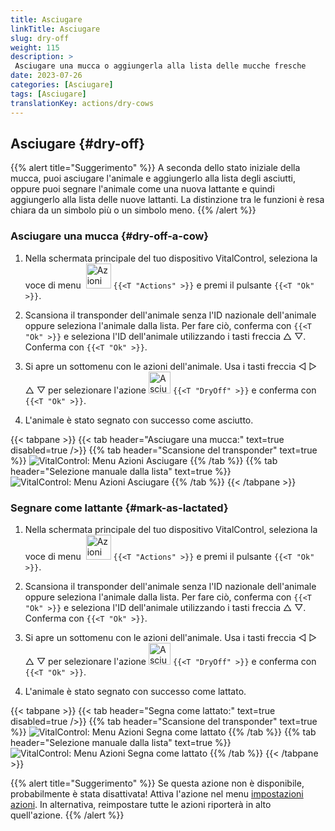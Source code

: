 ```yaml
---
title: Asciugare
linkTitle: Asciugare
slug: dry-off
weight: 115
description: >
 Asciugare una mucca o aggiungerla alla lista delle mucche fresche
date: 2023-07-26
categories: [Asciugare]
tags: [Asciugare]
translationKey: actions/dry-cows
---
```


## Asciugare {#dry-off}

{{% alert title="Suggerimento" %}}
A seconda dello stato iniziale della mucca, puoi asciugare l'animale e aggiungerlo alla lista degli asciutti, oppure puoi segnare l'animale come una nuova lattante e quindi aggiungerlo alla lista delle nuove lattanti. La distinzione tra le funzioni è resa chiara da un simbolo più o un simbolo meno.
{{% /alert %}}

### Asciugare una mucca {#dry-off-a-cow}

1. Nella schermata principale del tuo dispositivo VitalControl, seleziona la voce di menu &nbsp;<img src="/icons/actions.svg" width="40" align="bottom" alt="Azioni" /> `{{<T "Actions" >}}` e premi il pulsante `{{<T "Ok" >}}`.

2. Scansiona il transponder dell'animale senza l'ID nazionale dell'animale oppure seleziona l'animale dalla lista. Per fare ciò, conferma con `{{<T "Ok" >}}` e seleziona l'ID dell'animale utilizzando i tasti freccia △ ▽. Conferma con `{{<T "Ok" >}}`.

3. Si apre un sottomenu con le azioni dell'animale. Usa i tasti freccia ◁ ▷ △ ▽ per selezionare l'azione <img src="/icons/actions/dryoff-plus.svg" width="35" align="bottom" alt="Asciugare" /> `{{<T "DryOff" >}}` e conferma con `{{<T "Ok" >}}`.

4. L'animale è stato segnato con successo come asciutto.

{{< tabpane >}}
{{< tab header="Asciugare una mucca:" text=true disabled=true />}}
{{% tab header="Scansione del transponder" text=true %}}
![VitalControl: Menu Azioni Asciugare](../images/dryoff-scan.png "Asciugare una mucca")
{{% /tab %}}
{{% tab header="Selezione manuale dalla lista" text=true %}}
![VitalControl: Menu Azioni Asciugare](../images/dryoff.png "Asciugare una mucca")
{{% /tab %}}
{{< /tabpane >}}

### Segnare come lattante {#mark-as-lactated}

1. Nella schermata principale del tuo dispositivo VitalControl, seleziona la voce di menu &nbsp;<img src="/icons/actions.svg" width="40" align="bottom" alt="Azioni" /> `{{<T "Actions" >}}` e premi il pulsante `{{<T "Ok" >}}`.

2. Scansiona il transponder dell'animale senza l'ID nazionale dell'animale oppure seleziona l'animale dalla lista. Per fare ciò, conferma con `{{<T "Ok" >}}` e seleziona l'ID dell'animale utilizzando i tasti freccia △ ▽. Conferma con `{{<T "Ok" >}}`.


3. Si apre un sottomenu con le azioni dell'animale. Usa i tasti freccia ◁ ▷ △ ▽ per selezionare l'azione <img src="/icons/actions/dryoff-minus.svg" width="35" align="bottom" alt="Asciugare" /> `{{<T "DryOff" >}}` e conferma con `{{<T "Ok" >}}`.

4. L'animale è stato segnato con successo come lattato.

{{< tabpane >}}
{{< tab header="Segna come lattato:" text=true disabled=true />}}
{{% tab header="Scansione del transponder" text=true %}}
![VitalControl: Menu Azioni Segna come lattato](../images/lactated-scan.png "Segna come lattato")
{{% /tab %}}
{{% tab header="Selezione manuale dalla lista" text=true %}}
![VitalControl: Menu Azioni Segna come lattato](../images/lactated.png "Segna come lattato")
{{% /tab %}}
{{< /tabpane >}}


{{% alert title="Suggerimento" %}}
Se questa azione non è disponibile, probabilmente è stata disattivata! Attiva l'azione nel menu [impostazioni azioni](../settings/). In alternativa, reimpostare tutte le azioni riporterà in alto quell'azione.
{{% /alert %}}
